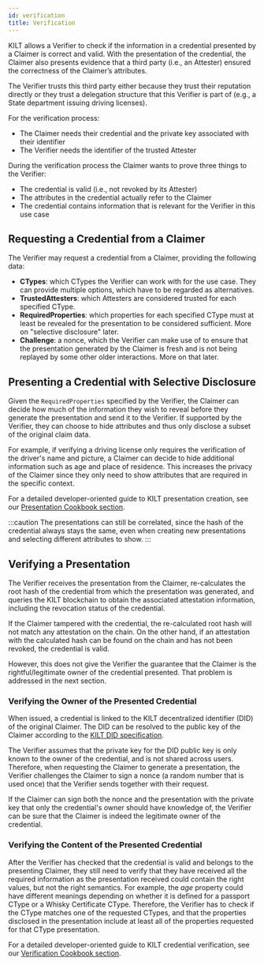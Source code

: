 ```yaml
---
id: verification
title: Verification
---
```


KILT allows a Verifier to check if the information in a credential presented by a Claimer is correct and valid.
With the presentation of the credential, the Claimer also presents evidence that a third party (i.e., an Attester) ensured the correctness of the Claimer’s attributes.

The Verifier trusts this third party either because they trust their reputation directly or they trust a delegation structure that this Verifier is part of (e.g., a State department issuing driving licenses).

For the verification process:

- The Claimer needs their credential and the private key associated with their identifier
- The Verifier needs the identifier of the trusted Attester

During the verification process the Claimer wants to prove three things to the Verifier:

- The credential is valid (i.e., not revoked by its Attester)
- The attributes in the credential actually refer to the Claimer 
- The credential contains information that is relevant for the Verifier in this use case

## Requesting a Credential from a Claimer

The Verifier may request a credential from a Claimer, providing the following data:
- **CTypes**: which CTypes the Verifier can work with for the use case. They can provide multiple options, which have to be regarded as alternatives.
- **TrustedAttesters**: which Attesters are considered trusted for each specified CType.
- **RequiredProperties**: which properties for each specified CType must at least be revealed for the presentation to be considered sufficient. More on "selective disclosure" later.
- **Challenge**: a nonce, which the Verifier can make use of to ensure that the presentation generated by the Claimer is fresh and is not being replayed by some other older interactions. More on that later.

## Presenting a Credential with Selective Disclosure

Given the `RequiredProperties` specified by the Verifier, the Claimer can decide how much of the information they wish to reveal before they generate the presentation and send it to the Verifier.
If supported by the Verifier, they can choose to hide attributes and thus only disclose a subset of the original claim data.

For example, if verifying a driving license only requires the verification of the driver's name and picture, a Claimer can decide to hide additional information such as age and place of residence.
This increases the privacy of the Claimer since they only need to show attributes that are required in the specific context.

For a detailed developer-oriented guide to KILT presentation creation, see our [Presentation Cookbook section](../../develop/01_sdk/02_cookbook/04_claiming/04_presentation_creation.md).

:::caution
The presentations can still be correlated, since the hash of the credential always stays the same, even when creating new presentations and selecting different attributes to show.
:::

## Verifying a Presentation

The Verifier receives the presentation from the Claimer, re-calculates the root hash of the credential from which the presentation was generated, and queries the KILT blockchain to obtain the associated attestation information, including the revocation status of the credential.

If the Claimer tampered with the credential, the re-calculated root hash will not match any attestation on the chain.
On the other hand, if an attestation with the calculated hash can be found on the chain and has not been revoked, the credential is valid.

However, this does not give the Verifier the guarantee that the Claimer is the rightful/legitimate owner of the credential presented.
That problem is addressed in the next section.

### Verifying the Owner of the Presented Credential

When issued, a credential is linked to the KILT decentralized identifier (DID) of the original Claimer.
The DID can be resolved to the public key of the Claimer according to the [KILT DID specification](https://github.com/KILTprotocol/spec-kilt-did).

The Verifier assumes that the private key for the DID public key is only known to the owner of the credential, and is not shared across users.
Therefore, when requesting the Claimer to generate a presentation, the Verifier challenges the Claimer to sign a nonce (a random number that is used once) that the Verifier sends together with their request.

If the Claimer can sign both the nonce and the presentation with the private key that only the credential's owner should have knowledge of, the Verifier can be sure that the Claimer is indeed the legitimate owner of the credential.

### Verifying the Content of the Presented Credential

After the Verifier has checked that the credential is valid and belongs to the presenting Claimer, they still need to verify that they have received all the required information as the presentation received could contain the right values, but not the right semantics.
For example, the _age_ property could have different meanings depending on whether it is defined for a passport CType or a Whisky Certificate CType.
Therefore, the Verifier has to check if the CType matches one of the requested CTypes, and that the properties disclosed in the presentation include at least all of the properties requested for that CType presentation.

For a detailed developer-oriented guide to KILT credential verification, see our [Verification Cookbook section](../../develop/01_sdk/02_cookbook/04_claiming/05_presentation_verification.md).
